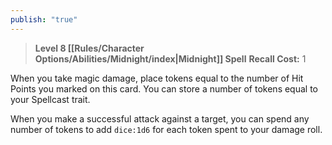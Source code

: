 ```yaml
---
publish: "true"
---
```

> **Level 8 [[Rules/Character Options/Abilities/Midnight/index|Midnight]] Spell**
> **Recall Cost:** 1

When you take magic damage, place tokens equal to the number of Hit Points you marked on this card. You can store a number of tokens equal to your Spellcast trait.

When you make a successful attack against a target, you can spend any number of tokens to add  `dice:1d6` for each token spent to your damage roll.
